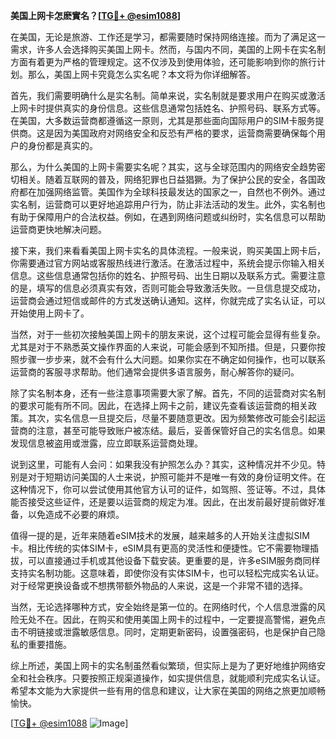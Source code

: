 **美国上网卡怎麽實名？[[TG💪+ @esim1088](https://t.me/s/esim1088)]**

在美国，无论是旅游、工作还是学习，都需要随时保持网络连接。而为了满足这一需求，许多人会选择购买美国上网卡。然而，与国内不同，美国的上网卡在实名制方面有着更为严格的管理规定。这不仅涉及到使用体验，还可能影响到你的旅行计划。那么，美国上网卡究竟怎么实名呢？本文将为你详细解答。

首先，我们需要明确什么是实名制。简单来说，实名制就是要求用户在购买或激活上网卡时提供真实的身份信息。这些信息通常包括姓名、护照号码、联系方式等。在美国，大多数运营商都遵循这一原则，尤其是那些面向国际用户的SIM卡服务提供商。这是因为美国政府对网络安全和反恐有严格的要求，运营商需要确保每个用户的身份都是真实的。

那么，为什么美国的上网卡需要实名呢？其实，这与全球范围内的网络安全趋势密切相关。随着互联网的普及，网络犯罪也日益猖獗。为了保护公民的安全，各国政府都在加强网络监管。美国作为全球科技最发达的国家之一，自然也不例外。通过实名制，运营商可以更好地追踪用户行为，防止非法活动的发生。此外，实名制也有助于保障用户的合法权益。例如，在遇到网络问题或纠纷时，实名信息可以帮助运营商更快地解决问题。

接下来，我们来看看美国上网卡实名的具体流程。一般来说，购买美国上网卡后，你需要通过官方网站或客服热线进行激活。在激活过程中，系统会提示你输入相关信息。这些信息通常包括你的姓名、护照号码、出生日期以及联系方式。需要注意的是，填写的信息必须真实有效，否则可能会导致激活失败。一旦信息提交成功，运营商会通过短信或邮件的方式发送确认通知。这样，你就完成了实名认证，可以开始使用上网卡了。

当然，对于一些初次接触美国上网卡的朋友来说，这个过程可能会显得有些复杂。尤其是对于不熟悉英文操作界面的人来说，可能会感到不知所措。但是，只要你按照步骤一步步来，就不会有什么大问题。如果你实在不确定如何操作，也可以联系运营商的客服寻求帮助。他们通常会提供多语言服务，耐心解答你的疑问。

除了实名制本身，还有一些注意事项需要大家了解。首先，不同的运营商对实名制的要求可能有所不同。因此，在选择上网卡之前，建议先查看该运营商的相关政策。其次，实名信息一旦提交后，尽量不要随意更改。因为频繁修改可能会引起运营商的注意，甚至可能导致账户被冻结。最后，妥善保管好自己的实名信息。如果发现信息被盗用或泄露，应立即联系运营商处理。

说到这里，可能有人会问：如果我没有护照怎么办？其实，这种情况并不少见。特别是对于短期访问美国的人士来说，护照可能并不是唯一有效的身份证明文件。在这种情况下，你可以尝试使用其他官方认可的证件，如驾照、签证等。不过，具体能否接受这些证件，还是要以运营商的规定为准。因此，在出发前最好提前做好准备，以免造成不必要的麻烦。

值得一提的是，近年来随着eSIM技术的发展，越来越多的人开始关注虚拟SIM卡。相比传统的实体SIM卡，eSIM具有更高的灵活性和便捷性。它不需要物理插拔，可以直接通过手机或其他设备下载安装。更重要的是，许多eSIM服务商同样支持实名制功能。这意味着，即使你没有实体SIM卡，也可以轻松完成实名认证。对于经常更换设备或不想携带额外物品的人来说，这是一个非常不错的选择。

当然，无论选择哪种方式，安全始终是第一位的。在网络时代，个人信息泄露的风险无处不在。因此，在购买和使用美国上网卡的过程中，一定要提高警惕，避免点击不明链接或泄露敏感信息。同时，定期更新密码，设置强密码，也是保护自己隐私的重要措施。

综上所述，美国上网卡的实名制虽然看似繁琐，但实际上是为了更好地维护网络安全和社会秩序。只要按照正规渠道操作，如实提供信息，就能顺利完成实名认证。希望本文能为大家提供一些有用的信息和建议，让大家在美国的网络之旅更加顺畅愉快。

[[TG💪+ @esim1088](https://t.me/s/esim1088) ![Image](https://i.postimg.cc/4NQfJmqS/Snipaste-2025-05-13-00-14-12.png)]